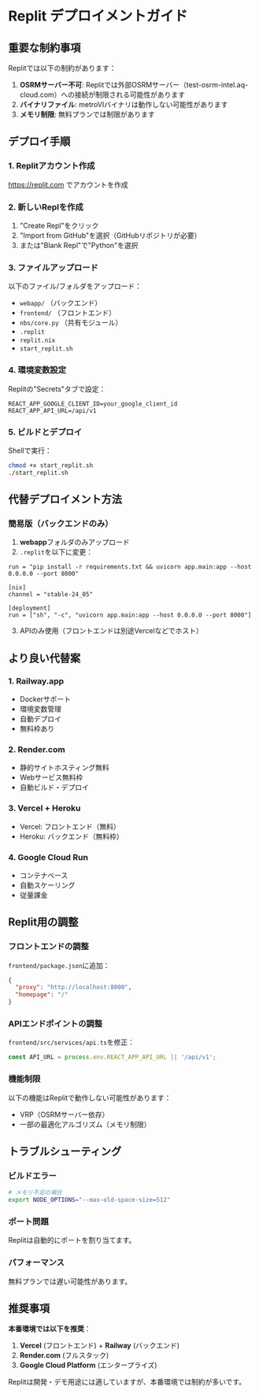 # Replit デプロイメントガイド

## 重要な制約事項

Replitでは以下の制約があります：

1. **OSRMサーバー不可**: Replitでは外部OSRMサーバー（test-osrm-intel.aq-cloud.com）への接続が制限される可能性があります
2. **バイナリファイル**: metroVIバイナリは動作しない可能性があります
3. **メモリ制限**: 無料プランでは制限があります

## デプロイ手順

### 1. Replitアカウント作成
https://replit.com でアカウントを作成

### 2. 新しいReplを作成

1. "Create Repl"をクリック
2. "Import from GitHub"を選択（GitHubリポジトリが必要）
3. または"Blank Repl"で"Python"を選択

### 3. ファイルアップロード

以下のファイル/フォルダをアップロード：
- `webapp/` （バックエンド）
- `frontend/` （フロントエンド）
- `nbs/core.py` （共有モジュール）
- `.replit`
- `replit.nix`
- `start_replit.sh`

### 4. 環境変数設定

Replitの"Secrets"タブで設定：
```
REACT_APP_GOOGLE_CLIENT_ID=your_google_client_id
REACT_APP_API_URL=/api/v1
```

### 5. ビルドとデプロイ

Shellで実行：
```bash
chmod +x start_replit.sh
./start_replit.sh
```

## 代替デプロイメント方法

### 簡易版（バックエンドのみ）

1. **webapp**フォルダのみアップロード
2. `.replit`を以下に変更：

```
run = "pip install -r requirements.txt && uvicorn app.main:app --host 0.0.0.0 --port 8000"

[nix]
channel = "stable-24_05"

[deployment]
run = ["sh", "-c", "uvicorn app.main:app --host 0.0.0.0 --port 8000"]
```

3. APIのみ使用（フロントエンドは別途Vercelなどでホスト）

## より良い代替案

### 1. **Railway.app**
- Dockerサポート
- 環境変数管理
- 自動デプロイ
- 無料枠あり

### 2. **Render.com**
- 静的サイトホスティング無料
- Webサービス無料枠
- 自動ビルド・デプロイ

### 3. **Vercel + Heroku**
- Vercel: フロントエンド（無料）
- Heroku: バックエンド（無料枠）

### 4. **Google Cloud Run**
- コンテナベース
- 自動スケーリング
- 従量課金

## Replit用の調整

### フロントエンドの調整

`frontend/package.json`に追加：
```json
{
  "proxy": "http://localhost:8000",
  "homepage": "/"
}
```

### APIエンドポイントの調整

`frontend/src/services/api.ts`を修正：
```typescript
const API_URL = process.env.REACT_APP_API_URL || '/api/v1';
```

### 機能制限

以下の機能はReplitで動作しない可能性があります：
- VRP（OSRMサーバー依存）
- 一部の最適化アルゴリズム（メモリ制限）

## トラブルシューティング

### ビルドエラー
```bash
# メモリ不足の場合
export NODE_OPTIONS="--max-old-space-size=512"
```

### ポート問題
Replitは自動的にポートを割り当てます。

### パフォーマンス
無料プランでは遅い可能性があります。

## 推奨事項

**本番環境では以下を推奨**：
1. **Vercel** (フロントエンド) + **Railway** (バックエンド)
2. **Render.com** (フルスタック)
3. **Google Cloud Platform** (エンタープライズ)

Replitは開発・デモ用途には適していますが、本番環境では制約が多いです。